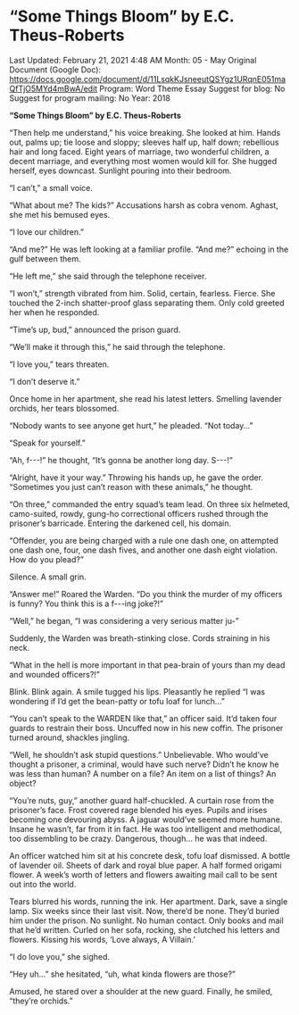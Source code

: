 # “Some Things Bloom” by E.C. Theus-Roberts

Last Updated: February 21, 2021 4:48 AM
Month: 05 - May
Original Document (Google Doc): https://docs.google.com/document/d/11LsqkKJsneeutQSYgz1URqnE051maQfTjO5MYd4mBwA/edit
Program: Word Theme Essay
Suggest for blog: No
Suggest for program mailing: No
Year: 2018

**“Some Things Bloom” by E.C. Theus-Roberts**

“Then help me understand,” his voice breaking. She looked at him. Hands out, palms up; tie loose and sloppy; sleeves half up, half down; rebellious hair and long faced. Eight years of marriage, two wonderful children, a decent marriage, and everything most women would kill for. She hugged herself, eyes downcast. Sunlight pouring into their bedroom.

“I can’t,” a small voice.

“What about me? The kids?” Accusations harsh as cobra venom. Aghast, she met his bemused eyes.

“I love our children.”

“And me?” He was left looking at a familiar profile. “And me?” echoing in the gulf between them.

“He left me,” she said through the telephone receiver.

“I won’t,” strength vibrated from him. Solid, certain, fearless. Fierce. She touched the 2-inch shatter-proof glass separating them. Only cold greeted her when he responded.

“Time’s up, bud,” announced the prison guard.

“We’ll make it through this,” he said through the telephone.

“I love you,” tears threaten.

“I don’t deserve it.”

Once home in her apartment, she read his latest letters. Smelling lavender orchids, her tears blossomed.

“Nobody wants to see anyone get hurt,” he pleaded. “Not today…”

“Speak for yourself.”

“Ah, f---!” he thought, “It’s gonna be another long day. S---!”

“Alright, have it your way.” Throwing his hands up, he gave the order. “Sometimes you just can’t reason with these animals,” he thought.

“On three,” commanded the entry squad’s team lead. On three six helmeted, camo-suited, rowdy, gung-ho correctional officers rushed through the prisoner’s barricade. Entering the darkened cell, his domain.

“Offender, you are being charged with a rule one dash one, on attempted one dash one, four, one dash fives, and another one dash eight violation. How do you plead?”

Silence. A small grin.

“Answer me!” Roared the Warden. “Do you think the murder of my officers is funny? You think this is a f---ing joke?!”

“Well,” he began, “I was considering a very serious matter ju-”

Suddenly, the Warden was breath-stinking close. Cords straining in his neck.

“What in the hell is more important in that pea-brain of yours than my dead and wounded officers?!”

Blink. Blink again. A smile tugged his lips. Pleasantly he replied “I was wondering if I’d get the bean-patty or tofu loaf for lunch…”

“You can’t speak to the WARDEN like that,” an officer said. It’d taken four guards to restrain their boss. Uncuffed now in his new coffin. The prisoner turned around, shackles jingling.

“Well, he shouldn’t ask stupid questions.” Unbelievable. Who would’ve thought a prisoner, a criminal, would have such nerve? Didn’t he know he was less than human? A number on a file? An item on a list of things? An object?

“You’re nuts, guy,” another guard half-chuckled. A curtain rose from the prisoner’s face. Frost covered rage blended his eyes. Pupils and irises becoming one devouring abyss. A jaguar would’ve seemed more humane. Insane he wasn’t, far from it in fact. He was too intelligent and methodical, too dissembling to be crazy. Dangerous, though… he was that indeed.

An officer watched him sit at his concrete desk, tofu loaf dismissed. A bottle of lavender oil. Sheets of dark and royal blue paper. A half formed origami flower. A week’s worth of letters and flowers awaiting mail call to be sent out into the world.

Tears blurred his words, running the ink. Her apartment. Dark, save a single lamp. Six weeks since their last visit. Now, there’d be none. They’d buried him under the prison. No sunlight. No human contact. Only books and mail that he’d written. Curled on her sofa, rocking, she clutched his letters and flowers. Kissing his words, ‘Love always, A Villain.’

“I do love you,” she sighed.

“Hey uh…” she hesitated, “uh, what kinda flowers are those?”

Amused, he stared over a shoulder at the new guard. Finally, he smiled, “they’re orchids.”